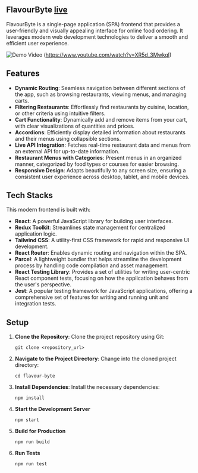 ## FlavourByte [live](https://flavour-byte.vercel.app/)

FlavourByte is a single-page application (SPA) frontend that provides a user-friendly and visually appealing interface for online food ordering. It leverages modern web development technologies to deliver a smooth and efficient user experience.

![Demo Video](https://i.ytimg.com/an_webp/XR5d_3MwkqI/mqdefault_6s.webp?du=3000&sqp=COT8-LMG&rs=AOn4CLCu0aHeE2hx0Ns9oxvOQsjTcN28uQ) (https://www.youtube.com/watch?v=XR5d_3MwkqI)

## Features

- **Dynamic Routing**: Seamless navigation between different sections of the app, such as browsing restaurants, viewing menus, and managing carts.
- **Filtering Restaurants**: Effortlessly find restaurants by cuisine, location, or other criteria using intuitive filters.
- **Cart Functionality**: Dynamically add and remove items from your cart, with clear visualizations of quantities and prices.
- **Accordions**: Efficiently display detailed information about restaurants and their menus using collapsible sections.
- **Live API Integration**: Fetches real-time restaurant data and menus from an external API for up-to-date information.
- **Restaurant Menus with Categories**: Present menus in an organized manner, categorized by food types or courses for easier browsing.
- **Responsive Design**: Adapts beautifully to any screen size, ensuring a consistent user experience across desktop, tablet, and mobile devices.

## Tech Stacks

This modern frontend is built with:

- **React**: A powerful JavaScript library for building user interfaces.
- **Redux Toolkit**: Streamlines state management for centralized application logic.
- **Tailwind CSS**: A utility-first CSS framework for rapid and responsive UI development.
- **React Router**: Enables dynamic routing and navigation within the SPA.
- **Parcel**: A lightweight bundler that helps streamline the development process by handling code compilation and asset management.
- **React Testing Library**: Provides a set of utilities for writing user-centric React component tests, focusing on how the application behaves from the user's perspective.
- **Jest**: A popular testing framework for JavaScript applications, offering a comprehensive set of features for writing and running unit and integration tests.

## Setup

1. **Clone the Repository**: Clone the project repository using Git:

   ```
   git clone <repository_url>
   ```

2. **Navigate to the Project Directory**:
   Change into the cloned project directory:

   ```
   cd flavour-byte
   ```

3. **Install Dependencies**:
   Install the necessary dependencies:

   ```
   npm install
   ```

4. **Start the Development Server**
   ```
   npm start
   ```
5. **Build for Production**

   ```
   npm run build
   ```

6. **Run Tests**

   ```
   npm run test
   ```
